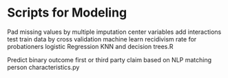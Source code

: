# Scripts for Modeling
Pad missing values by multiple imputation center variables add interactions test train data by cross validation machine learn recidivism rate for probationers logistic Regression KNN and decision trees.R

Predict binary outcome first or third party claim based on NLP matching person characteristics.py

